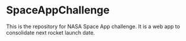 # SpaceAppChallenge

This is the repository for NASA Space App challenge.
It is a web app to consolidate next rocket launch date.
